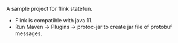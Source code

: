 A sample project for flink statefun.

- Flink is compatible with java 11.
- Run Maven -> Plugins -> protoc-jar to create jar file of protobuf messages.